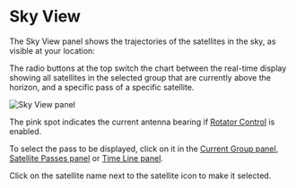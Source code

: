 # Sky View

The Sky View panel shows the trajectories of the satellites in the sky, as visible at your location:

The radio buttons at the top switch the chart between the real-time display showing all satellites in the
selected group that are currently above the horizon, and a specific pass of a specific satellite.

![Sky View panel](../images/sky_view.png)

The pink spot indicates the current antenna bearing if
[Rotator Control](rotator_control.md) is enabled.

To select the pass to be displayed, click on it in the
[Current Group panel](current_group_panel.md),
[Satellite Passes panel](satellite_passes_panel.md) or
[Time Line panel](time_line_panel.md).

Click on the satellite name next to the satellite icon to make it selected.
